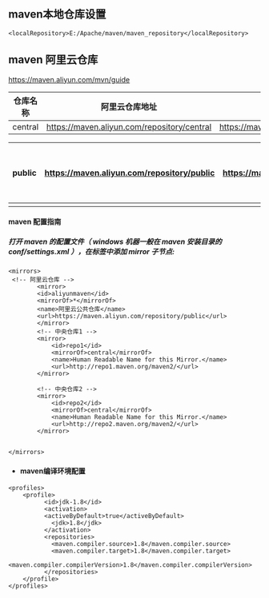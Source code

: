 ## maven本地仓库设置

```
<localRepository>E:/Apache/maven/maven_repository</localRepository>
```



## maven 阿里云仓库

https://maven.aliyun.com/mvn/guide

| 仓库名称 | 阿里云仓库地址                              | 阿里云仓库地址(老版)                                        | 源地址                          |
| -------- | ------------------------------------------- | ----------------------------------------------------------- | ------------------------------- |
| central  | https://maven.aliyun.com/repository/central | https://maven.aliyun.com/nexus/content/repositories/central | https://repo1.maven.org/maven2/ |

| public | https://maven.aliyun.com/repository/public | https://maven.aliyun.com/nexus/content/groups/public | central仓和jcenter仓的聚合仓 |
| ------ | ------------------------------------------ | ---------------------------------------------------- | ---------------------------- |
|        |                                            |                                                      |                              |

#### maven 配置指南

##### 打开 maven 的配置文件（ windows 机器一般在 maven 安装目录的 **conf/settings.xml** ），在<mirrors></mirrors>标签中添加 mirror 子节点:

```
<mirrors>
 <!-- 阿里云仓库 -->
        <mirror>
        <id>aliyunmaven</id>
		<mirrorOf>*</mirrorOf>
		<name>阿里云公共仓库</name>
		<url>https://maven.aliyun.com/repository/public</url>
		</mirror>
        <!-- 中央仓库1 -->
        <mirror>
            <id>repo1</id>
            <mirrorOf>central</mirrorOf>
            <name>Human Readable Name for this Mirror.</name>
            <url>http://repo1.maven.org/maven2/</url>
        </mirror>
    
        <!-- 中央仓库2 -->
        <mirror>
            <id>repo2</id>
            <mirrorOf>central</mirrorOf>
            <name>Human Readable Name for this Mirror.</name>
            <url>http://repo2.maven.org/maven2/</url>
        </mirror>


</mirrors>
```

- #### maven编译环境配置

```
<profiles>
    <profile>
          <id>jdk-1.8</id>
          <activation>
          <activeByDefault>true</activeByDefault>
            <jdk>1.8</jdk>
          </activation>
          <repositories>
            <maven.compiler.source>1.8</maven.compiler.source>    
            <maven.compiler.target>1.8</maven.compiler.target>    
            <maven.compiler.compilerVersion>1.8</maven.compiler.compilerVersion>
          </repositories>
    </profile>
</profiles>
```

